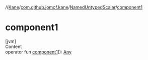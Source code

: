 //[Kane](../../index.md)/[com.github.jomof.kane](../index.md)/[NamedUntypedScalar](index.md)/[component1](component1.md)



# component1  
[jvm]  
Content  
operator fun [component1](component1.md)(): [Any](https://kotlinlang.org/api/latest/jvm/stdlib/kotlin/-any/index.html)  




